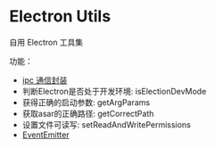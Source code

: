 # Electron Utils

自用 Electron 工具集

功能：

- [ipc 通信封装](./ipc)
- 判断Electron是否处于开发环境: isElectionDevMode
- 获得正确的启动参数: getArgParams
- 获取asar的正确路径: getCorrectPath
- 设置文件可读写: setReadAndWritePermissions
- [EventEmitter](./event-emitter.js)
